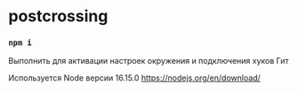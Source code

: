 # postcrossing

### `npm i`

Выполнить для активации настроек окружения и подключения хуков Гит

Используется Node версии 16.15.0
https://nodejs.org/en/download/
